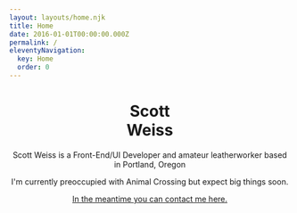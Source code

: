 ```yaml
---
layout: layouts/home.njk
title: Home
date: 2016-01-01T00:00:00.000Z
permalink: /
eleventyNavigation:
  key: Home
  order: 0
---
```



<header class="o-page__header p-hero py-5">
  <h1>Scott<br>Weiss</h1>
  <p class="p-hero__p">Scott Weiss is a Front-End/UI Developer and amateur leatherworker based in Portland, Oregon</p>
  <p class="p-hero__p">I'm currently preoccupied with Animal Crossing but expect big things soon.</p>
  <p class="p-hero__p">
    <a href="///www.linkedin.com/in/weissscott/" target="_blank" rel="noreferrer">In the meantime you can contact me here.</a>
  </p>
       
</header>
<!-- <div class="o-post  c-card c-card--link" ><h2><a class="c-card__link" href="/about">About</a></h2>
                <p class="m-0">What's going on with me and this site?</p>

</div> -->
           
 <!--            <Link to='/portfolio' className=" o-post  c-card">
              <header class="o-post__header">
                <h2>Portfolio</h2>
                <p className="m-0">Work that I'm proud of; a mix of professional work and personal projects</p>
              </header>
              <LandingSection class="o-post__header__backdrop o-post__header__backdrop--1" id="confit-portfolio"  colors={[[ 171, 157, 242], [255, 97, 136]]} shapes={["circle"]}></LandingSection>
              <LandingSection class="o-post__header__backdrop o-post__header__backdrop--2" max="13" size="2" id="confit-portfolio-2"  clock="-1" colors={[[255, 216, 102]]} shapes={["circle"]}></LandingSection>
            </Link> -->
  
